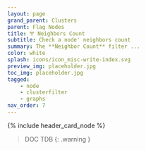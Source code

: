 ```yaml
---
layout: page
grand_parent: Clusters
parent: Flag Nodes
title: 🝖 Neighbors Count
subtitle: Check a node' neighbors count
summary: The **Neighbor Count** filter ...
color: white
splash: icons/icon_misc-write-index.svg
preview_img: placeholder.jpg
toc_img: placeholder.jpg
tagged: 
    - node
    - clusterfilter
    - graphs
nav_order: 7
---
```


{% include header_card_node %}

> DOC TDB
{: .warning }